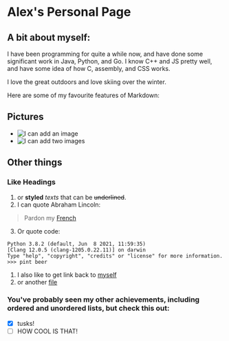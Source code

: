 # Alex's Personal Page

## A bit about myself:
I have been programming for quite a while now, and have done some significant work in Java, Python, and Go. I know C++ and JS pretty well, and have some idea of how C, assembly, and CSS works.

I love the great outdoors and love skiing over the winter.

Here are some of my favourite features of Markdown:
## Pictures
* ![I can add an image](https://www.amateurphotographer.co.uk/wp-content/uploads/2017/11/Bliss_Copyright_preview-e1511540750271.jpeg)
* ![I can add two images](https://b.thumbs.redditmedia.com/J5VMonsYehY8Ym4KVZpzOqtwSJJWR2O8QSNnlw5egEM.png)

## Other things

### Like Headings
1. or **styled** *texts* that can be ~~underlined~~.
2. I can quote Abraham Lincoln:
> Pardon my [French](https://www.dinneratthezoo.com/wp-content/uploads/2019/12/homemade-french-fries-5.jpg)
3. Or quote code:
```
Python 3.8.2 (default, Jun  8 2021, 11:59:35)
[Clang 12.0.5 (clang-1205.0.22.11)] on darwin
Type "help", "copyright", "credits" or "license" for more information.
>>> pint beer
```
1. I also like to get link back to [myself](#other-things)
2. or another [file](README.md)

### You've probably seen my other achievements, including ordered and unordered lists, but check this out:
- [x] tusks!
- [ ] HOW COOL IS THAT!